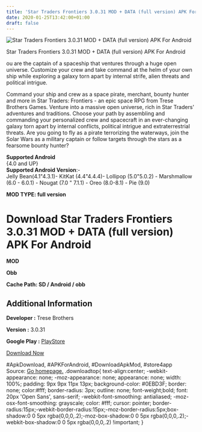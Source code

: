```yaml
---
title: 'Star Traders Frontiers 3.0.31 MOD + DATA (full version) APK For Android'
date: 2020-01-25T13:42:00+01:00
draft: false
---
```


![Star Traders Frontiers 3.0.31 MOD + DATA (full version) APK For Android](https://i2.wp.com/apkhome.net/wp-content/uploads/2020/01/Star-Traders-Frontiers-3.0.31-MOD-DATA-full-version.jpg "Star Traders Frontiers 3.0.31 MOD + DATA (full version) APK For Android")

  

Star Traders Frontiers 3.0.31 MOD + DATA (full version) APK For Android

ou are the captain of a spaceship that ventures through a huge open universe. Customize your crew and take command at the helm of your own ship while exploring a galaxy torn apart by internal strife, alien threats and political intrigue.

Command your ship and crew as a space pirate, merchant, bounty hunter and more in Star Traders: Frontiers - an epic space RPG from Trese Brothers Games. Venture into a massive open universe, rich in Star Traders' adventures and traditions. Choose your path by assembling and commanding your personalized crew and spacecraft in an ever-changing galaxy torn apart by internal conflicts, political intrigue and extraterrestrial threats. Are you going to fly as a pirate terrorizing the waterways, join the Solar Wars as a military captain or follow targets through the stars as a fearsome bounty hunter?

**Supported Android**  
{4.0 and UP}  
**Supported Android Version**:-  
Jelly Bean(4.1"4.3.1)- KitKat (4.4"4.4.4)- Lollipop (5.0"5.0.2) - Marshmallow (6.0 - 6.0.1) - Nougat (7.0 " 7.1.1) - Oreo (8.0-8.1) - Pie (9.0)

**MOD TYPE: full version**

Download Star Traders Frontiers 3.0.31 MOD + DATA (full version) APK For Android
================================================================================

**MOD**

**Obb**

**Cache Path: SD / Android / obb**

Additional Information
----------------------

**Developer :** Trese Brothers

**Version :** 3.0.31

**Google Play :** [PlayStore](https://play.google.com/store/apps/details?id=com.tresebrothers.games.startraders2)

  

[Download Now](https://store4app.co/post/star-traders-frontiers-3-0-31-mod-data-full-version-apk-for-android_1579956052)

  
#ApkDownload, #APKForAndroid, #DownloadApkMod, #store4app  
Source: [Go homepage.](https://store4app.co/post/star-traders-frontiers-3-0-31-mod-data-full-version-apk-for-android_1579956052) .downloadtop{ text-align:center; -webkit-appearance: none; -moz-appearance: none; appearance: none; width: 100%; padding: 9px 9px 11px 13px; background-color: #0EBD3F; border: none; color:#fff; border-radius: 3px; outline: none; font-weight;bold; font: 20px 'Open Sans', sans-serif; -webkit-font-smoothing: antialiased; -moz-osx-font-smoothing: grayscale; color: #fff; cursor: pointer; border-radius:15px;-webkit-border-radius:15px;-moz-border-radius:5px;box-shadow:0 0 5px rgba(0,0,0,.2);-moz-box-shadow:0 0 5px rgba(0,0,0,.2);-webkit-box-shadow:0 0 5px rgba(0,0,0,.2) !important; }